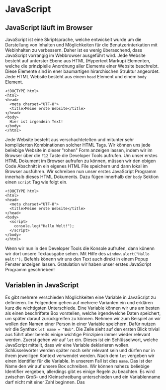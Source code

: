 # JavaScript 

## JavaScript läuft im Browser
JavaScript ist eine Skriptsprache, welche entwickelt wurde um die Darstellung von Inhalten und Möglichkeiten für die Benutzerinterkation mit Webinhalten zu verbessern. Daher ist es wenig überaschend, dass JavaScript vorrangig im Webbrowser ausgeführt wird. Jede Website besteht auf unterster Ebene aus HTML (Hypertext Markup) Elementen, welche die prinzipielle Anordnung aller Elemente einer Website beschreibt. Diese Elemente sind in ener baumartigen hirarchischen Struktur angeordet. Jede HTML Website besteht aus einem `head` Element und einem `body` Element. 

	<!DOCTYPE html>
	<html>
	<head>
	  <meta charset="UTF-8">
	  <title>Meine erste Website</title>
	</head>
	<body>
	  Hier ist irgendein Text!
	</body>
	</html>
	
Jede Website besteht aus verschachtetelten und mitunter sehr komplizierten Kombinationen solcher HTML Tags. Wir können uns jede beliebige Website in dieser "rohen" Form anzeigen lassen, indem wir im Browser über die `F12` Taste die Developer Tools aufrufen. Um unser erstes HTML Dokument im Browser aufrufen zu können, müssen wir den obigen Code Abschnitt in ein eigenes HTML File speichern und dann lokal im Browser ausführen. Wir schreiben nun unser erstes JavaScript Programm innerhalb dieses HTML Dokuments. Dazu fügen innerhalb der `body` Sektion einen `script` Tag  wie folgt ein.

	<!DOCTYPE html>
	<html>
	<head>
	  <meta charset="UTF-8">
	  <title>Meine erste Website</title>
	</head>
	<body>
	  <script>
	  	console.log("Hallo Welt!");
	  </script>
	</body>
	</html>
	
Wenn wir nun in den Developer Tools die Konsole aufrufen, dann könenn wir dort unsere Textausgabe sehen. Mit Hilfe des `window.alert("Hallo Welt!");` Befehls könenn wir uns den Text auch direkt in einem Popup Fenster anzeigen lassen. Gratulation wir haben unser erstes JavaScript Programm geschrieben!

## Variablen in JavaScript
Es gibt mehrere verschieden Möglichkeiten eine Variable in JavaScript zu definieren. Im Folgendem gehen auf mehrere Varianten ein und erklären kurz die wichtigsten Unterschiede. Eine Variable können wir uns am besten als einen beschriftete Box vorstellen, welche irgendwelche Daten speichert, um später darauf zurückgreifen zu können. Nehmen wir zum Beispiel an wir wollen den Namen einer Person in einer Variable speichern. Dafür nutzen wir die Synthax `let name = "Bob"`. Die Zeile sieht auf den ersten Blick trivial aus führt aber bereits einige wichtige Prinzipien immer wieder relevant werden. Zuerst gehen wir auf `let` ein. Dieses ist ein Schlüsselwort, welche JavaScript mitteilt, dass wir eine Variable deklarieren wollen. Schlüsselwörter werden später noch sehr relevant sein und dürfen nur in ihrem jeweiligen Kontext verwendet werden. Nach dem `let` vergeben wir einen Identifier für die Variable. In unserem Fall ist dies `name`. Das ist der Name den wir auf unsere Box schreiben. Wir können nahezu beliebige Identifier vergeben, allerdings gibt es einige Regeln zu beachten. Es wird zwischen Groß- und Kleinschreibung unterschieden und ein Variablenname darf nicht mit einer Zahl beginnen. Das 


